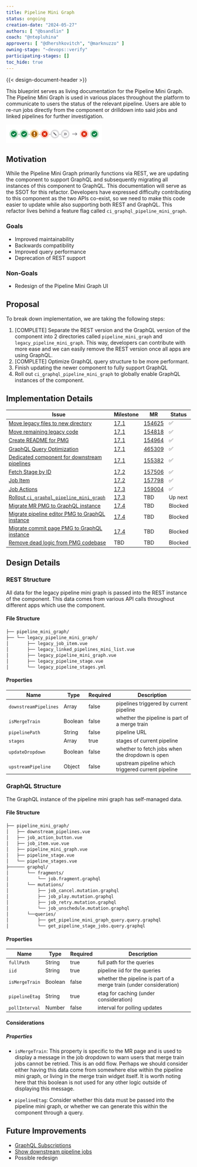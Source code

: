 ```yaml
---
title: Pipeline Mini Graph
status: ongoing
creation-date: "2024-05-27"
authors: [ "@bsandlin" ]
coach: "@ntepluhina"
approvers: [ "@dhershkovitch", "@marknuzzo" ]
owning-stage: "~devops::verify"
participating-stages: []
toc_hide: true
---
```


<!-- Blueprints often contain forward-looking statements -->
<!-- vale gitlab.FutureTense = NO -->
{{< design-document-header >}}

This blueprint serves as living documentation for the Pipeline Mini Graph. The Pipeline Mini Graph is used in various places throughout the platform to communicate to users the status of the relevant pipeline. Users are able to re-run jobs directly from the component or drilldown into said jobs and linked pipelines for further investigation.

![Pipeline Mini Graph](img/pipeline_mini_graph.png)

## Motivation

While the Pipeline Mini Graph primarily functions via REST, we are updating the component to support GraphQL and subsequently migrating all instances of this component to GraphQL. This documentation will serve as the SSOT for this refactor. Developers have expressed difficulty contributing to this component as the two APIs co-exist, so we need to make this code easier to update while also supporting both REST and GraphQL. This refactor lives behind a feature flag called `ci_graphql_pipeline_mini_graph`.

### Goals

- Improved maintainability
- Backwards compatibility
- Improved query performance
- Deprecation of REST support

### Non-Goals

- Redesign of the Pipeline Mini Graph UI

## Proposal

To break down implementation, we are taking the following steps:

1. [COMPLETE] Separate the REST version and the GraphQL version of the component into 2 directories called `pipeline_mini_graph` and `legacy_pipeline_mini_graph`. This way, developers can contribute with more ease and we can easily remove the REST version once all apps are using GraphQL.
1. [COMPLETE] Optimize GraphQL query structure to be more performant.
1. Finish updating the newer component to fully support GraphQL
1. Roll out `ci_graphql_pipeline_mini_graph` to globally enable GraphQL instances of the component.

## Implementation Details

| Issue | Milestone | MR | Status |
| ----- | --------- | -- | ------ |
| [Move legacy files to new directory](https://gitlab.com/gitlab-org/gitlab/-/work_items/464375) | [17.1](https://gitlab.com/groups/gitlab-org/-/milestones/99#tab-issues) | [154625](https://gitlab.com/gitlab-org/gitlab/-/merge_requests/154625) | ✅ |
| [Move remaining legacy code](https://gitlab.com/gitlab-org/gitlab/-/work_items/464379) | [17.1](https://gitlab.com/groups/gitlab-org/-/milestones/99#tab-issues) |[154818](https://gitlab.com/gitlab-org/gitlab/-/merge_requests/154818) | ✅ |
| [Create README for PMG](https://gitlab.com/gitlab-org/gitlab/-/work_items/464632) | [17.1](https://gitlab.com/groups/gitlab-org/-/milestones/99#tab-issues) | [154964](https://gitlab.com/gitlab-org/gitlab/-/merge_requests/154964) | ✅ |
| [GraphQL Query Optimization](https://gitlab.com/gitlab-org/gitlab/-/issues/465309) | [17.1](https://gitlab.com/groups/gitlab-org/-/milestones/99#tab-issues) | [465309](https://gitlab.com/gitlab-org/gitlab/-/merge_requests/155129) | ✅ |
| [Dedicated component for downstream pipelines](https://gitlab.com/gitlab-org/gitlab/-/issues/466238) | [17.1](https://gitlab.com/groups/gitlab-org/-/milestones/99#tab-issues) | [155382](https://gitlab.com/gitlab-org/gitlab/-/merge_requests/155382) | ✅ |
| [Fetch Stage by ID](https://gitlab.com/gitlab-org/gitlab/-/issues/464100) | [17.2](https://gitlab.com/groups/gitlab-org/-/milestones/100#tab-issues) | [157506](https://gitlab.com/gitlab-org/gitlab/-/merge_requests/157506) | ✅ |
| [Job Item](https://gitlab.com/gitlab-org/gitlab/-/issues/467278) | [17.2](https://gitlab.com/groups/gitlab-org/-/milestones/100#tab-issues) | [157798](https://gitlab.com/gitlab-org/gitlab/-/merge_requests/157798) | ✅ |
| [Job Actions](https://gitlab.com/gitlab-org/gitlab/-/issues/467279) | [17.3](https://gitlab.com/groups/gitlab-org/-/milestones/101#tab-issues) | [159004](https://gitlab.com/gitlab-org/gitlab/-/merge_requests/159004) | ✅ |
| [Rollout `ci_graphql_pipeline_mini_graph`](https://gitlab.com/gitlab-org/gitlab/-/issues/407818) | [17.3](https://gitlab.com/groups/gitlab-org/-/milestones/101#tab-issues) | TBD | Up next |
| [Migrate MR PMG to GraphQL instance](https://gitlab.com/gitlab-org/gitlab/-/issues/419725) | [17.4](https://gitlab.com/groups/gitlab-org/-/milestones/103#tab-issues) | TBD | Blocked |
| [Migrate pipeline editor PMG to GraphQL instance](https://gitlab.com/gitlab-org/gitlab/-/issues/466275) | [17.4](https://gitlab.com/groups/gitlab-org/-/milestones/103#tab-issues)  | TBD | Blocked |
| [Migrate commit page PMG to GraphQL instance](https://gitlab.com/gitlab-org/gitlab/-/issues/466274) | [17.4](https://gitlab.com/groups/gitlab-org/-/milestones/103#tab-issues)  | TBD | Blocked |
| [Remove dead logic from PMG codebase](https://gitlab.com/gitlab-org/gitlab/-/issues/466277) | TBD | TBD | Blocked |

## Design Details

### REST Structure

All data for the legacy pipeline mini graph is passed into the REST instance of the component. This data comes from various API calls throughout different apps which use the component.

#### File Structure

```plaintext
├── pipeline_mini_graph/
├── └── legacy_pipeline_mini_graph/
│       ├── legacy_job_item.vue
│       ├── legacy_linked_pipelines_mini_list.vue
│       ├── legacy_pipeline_mini_graph.vue
│       ├── legacy_pipeline_stage.vue
│       └── legacy_pipeline_stages.yml
```

#### Properties

| Name | Type | Required | Description |
| ---- | ---- | -------- | ----------- |
|`downstreamPipelines` | Array | false | pipelines triggered by current pipeline |
|`isMergeTrain` | Boolean | false | whether the pipeline is part of a merge train |
|`pipelinePath` | String | false | pipeline URL |
|`stages` | Array | true | stages of current pipeline |
|`updateDropdown` | Boolean | false | whether to fetch jobs when the dropdown is open |
|`upstreamPipeline` | Object | false | upstream pipeline which triggered current pipeline |

### GraphQL Structure

The GraphQL instance of the pipeline mini graph has self-managed data.

#### File Structure

```plaintext
├── pipeline_mini_graph/
│   ├── downstream_pipelines.vue
│   ├── job_action_button.vue
│   ├── job_item.vue.vue
│   ├── pipeline_mini_graph.vue
│   ├── pipeline_stage.vue
│   └── pipeline_stages.vue
├────── graphql/
│       └── fragments/
│           └── job.fragment.graphql
│       └── mutations/
│           ├── job_cancel.mutation.graphql
│           ├── job_play.mutation.graphql
│           ├── job_retry.mutation.graphql
│           └── job_unschedule.mutation.graphql
│       └──queries/
│           ├── get_pipeline_mini_graph_query.query.graphql
│           └── get_pipeline_stage_jobs.query.graphql
```

#### Properties

| Name | Type | Required | Description |
| --- | --- | --- | --- |
|`fullPath` | String | true | full path for the queries |
|`iid` | String | true | pipeline iid for the queries |
|`isMergeTrain` | Boolean | false | whether the pipeline is part of a merge train (under consideration) |
|`pipelineEtag` | String | true | etag for caching (under consideration) |
|`pollInterval` | Number | false | interval for polling updates |

#### Considerations

##### Properties

- `isMergeTrain`: This property is specific to the MR page and is used to display a message in the job dropdown to warn users that merge train jobs cannot be retried. This is an odd flow. Perhaps we should consider either having this data come from somewhere else within the pipeline mini graph, or living in the merge train widget itself. It is worth noting here that this boolean is not used for any other logic outside of displaying this message.

- `pipelineEtag`: Consider whether this data must be passed into the pipeline mini graph, or whether we can generate this within the component through a query.

## Future Improvements

- [GraphQL Subscriptions](https://gitlab.com/gitlab-org/gitlab/-/issues/406652)
- [Show downstream pipeline jobs](https://gitlab.com/gitlab-org/gitlab/-/issues/345571)
- Possible redesign
